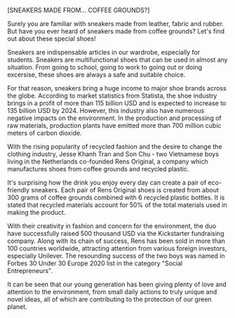 [SNEAKERS MADE FROM... COFFEE GROUNDS?]

Surely you are familiar with sneakers made from leather, fabric and rubber. But have you ever heard of sneakers made from coffee grounds? Let's find out about these special shoes!

Sneakers are indispensable articles in our wardrobe, especially for students. Sneakers are multifunctional shoes that can be used in almost any situation. From going to school, going to work to going out or doing excersise, these shoes are always a safe and suitable choice.

For that reason, sneakers bring a huge income to major shoe brands across the globe. According to market statistics from Statista, the shoe industry brings in a profit of more than 115 billion USD and is expected to increase to 135 billion USD by 2024. However, this industry also have numerous negative impacts on the environment. In the production and processing of raw materials, production plants have emitted more than 700 million cubic meters of carbon dioxide.

With the rising popularity of recycled fashion and the desire to change the clothing industry, Jesse Khanh Tran and Son Chu - two Vietnamese boys living in the Netherlands co-founded Rens Original, a company which manufactures shoes from coffee grounds and recycled plastic.

It's surprising how the drink you enjoy every day can create a pair of eco-friendly sneakers. Each pair of Rens Original shoes is created from about 300 grams of coffee grounds combined with 6 recycled plastic bottles. It is stated that recycled materials account for 50% of the total materials used in making the product.

With their creativity in fashion and concern for the environment, the duo have successfully raised 500 thousand USD via the Kickstarter fundraising company. Along with its chain of success, Rens has been sold in more than 100 countries worldwide, attracting attention from various foreign investors, especially Unilever. The resounding success of the two boys was named in Forbes 30 Under 30 Europe 2020 list in the category "Social Entrepreneurs".

It can be seen that our young generation has been giving plenty of love and attention to the environment, from small daily actions to truly unique and novel ideas, all of which are contributing to the protection of our green planet.
